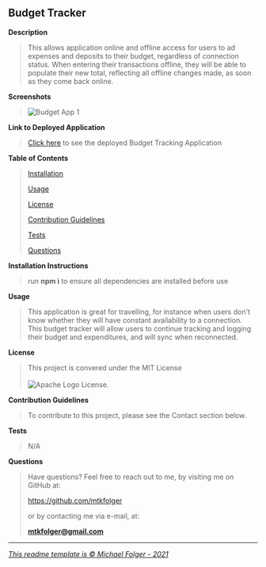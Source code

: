 **Budget Tracker**
---
**Description**
>This allows application online and offline access for users to ad expenses and deposits to their budget, regardless of connection status. When entering their transactions offline, they will be able to populate their new total, reflecting all offline changes made, as soon as they come back online. 

**Screenshots**
>![Budget App 1](https://user-images.githubusercontent.com/84151997/137979486-cef94aa9-311f-41ef-b2a3-ab660d614cdc.JPG)

**Link to Deployed Application**
><a href="https://folgerbudgettracker.herokuapp.com/">Click here</a> to see the deployed Budget Tracking Application

**Table of Contents** 
>[Installation](#Installation)
>
>[Usage](#Usage)
>
>[License](#License)
>
>[Contribution Guidelines](#Contribution)
>
>[Tests](#Tests)
>
>[Questions](#Questions)

**Installation Instructions** <a name="Installation"></a>
>run **npm i** to ensure all dependencies are installed before use

**Usage** <a name="Usage"></a>
>This application is great for travelling, for instance when users don't know whether they will have constant availability to a connection. This budget tracker will allow users to continue tracking and logging their budget and expenditures, and will sync when reconnected.

**License** <a name="License"></a>
>This project is convered under the MIT License <br><br>![Apache Logo](https://badgen.net/badge/Licencse/MIT/red?icon=github) License.


**Contribution Guidelines** <a name="Contribution"></a>
>To contribute to this project, please see the Contact section below. 

**Tests** <a name="Tests"></a>
>N/A

**Questions** <a name="Questions"></a>
>Have questions? Feel free to reach out to me, by visiting me on GitHub at:
>
>https://github.com/mtkfolger
>
>or by contacting me via e-mail, at:
>
>**mtkfolger@gmail.com** <a href="mtkfolger@gmail.com">

---
*This readme template is © Michael Folger - 2021*
